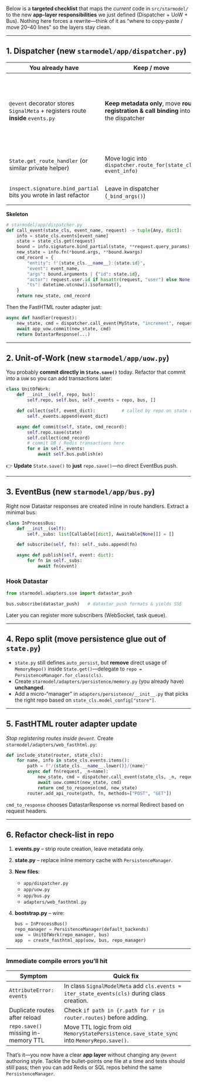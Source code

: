 Below is a **targeted checklist** that maps the *current* code in `src/starmodel/` to the new **app-layer responsibilities** we just defined (Dispatcher + UoW + Bus).
Nothing here forces a rewrite—think of it as “where to copy-paste / move 20–40 lines” so the layers stay clean.

---

## 1. Dispatcher (new `starmodel/app/dispatcher.py`)

| You already have                                                                | Keep / move                                                                            | Why                                                                               |
| ------------------------------------------------------------------------------- | -------------------------------------------------------------------------------------- | --------------------------------------------------------------------------------- |
| `@event` decorator stores `SignalMeta` + registers route **inside** `events.py` | **Keep metadata only**, move **route registration & call binding** into the dispatcher | The dispatcher—not the decorator—decides *how* a request turns into an event call |
| `State.get_route_handler` (or similar private helper)                           | Move logic into `dispatcher.route_for(state_cls, event_info)`                          | Keeps HTTP wiring in app layer                                                    |
| `inspect.signature.bind_partial` bits you wrote in last refactor                | Leave in dispatcher (`_bind_args()`)                                                   | Pure application concern                                                          |

**Skeleton**

```python
# starmodel/app/dispatcher.py
def call_event(state_cls, event_name, request) -> tuple[Any, dict]:
    info = state_cls.events[event_name]
    state = state_cls.get(request)
    bound = info.signature.bind_partial(state, **request.query_params)
    new_state = info.fn(*bound.args, **bound.kwargs)
    cmd_record = {
        "entity": f"{state_cls.__name__}:{state.id}",
        "event": event_name,
        "args": bound.arguments | {"id": state.id},
        "actor": request.user.id if hasattr(request, "user") else None,
        "ts": datetime.utcnow().isoformat(),
    }
    return new_state, cmd_record
```

Then the FastHTML router adapter just:

```python
async def handler(request):
    new_state, cmd = dispatcher.call_event(MyState, "increment", request)
    await app_uow.commit(new_state, cmd)
    return DatastarResponse(...)
```

---

## 2. Unit-of-Work (new `starmodel/app/uow.py`)

You probably **commit directly in `State.save()`** today.
Refactor that commit into a `UoW` so you can add transactions later:

```python
class UnitOfWork:
    def __init__(self, repo, bus):
        self.repo, self.bus, self._events = repo, bus, []

    def collect(self, event_dict):          # called by repo on state change
        self._events.append(event_dict)

    async def commit(self, state, cmd_record):
        self.repo.save(state)
        self.collect(cmd_record)
        # commit DB / Redis transactions here
        for e in self._events:
            await self.bus.publish(e)
```

👉 **Update** `State.save()` to **just** `repo.save()`—no direct EventBus push.

---

## 3. EventBus (new `starmodel/app/bus.py`)

Right now Datastar responses are created inline in route handlers.
Extract a minimal bus:

```python
class InProcessBus:
    def __init__(self):
        self._subs: list[Callable[[dict], Awaitable[None]]] = []

    def subscribe(self, fn): self._subs.append(fn)

    async def publish(self, event: dict):
        for fn in self._subs:
            await fn(event)
```

### Hook Datastar

```python
from starmodel.adapters.sse import datastar_push

bus.subscribe(datastar_push)   # datastar_push formats & yields SSE
```

Later you can register more subscribers (WebSocket, task queue).

---

## 4. Repo split (move persistence glue out of `state.py`)

* `state.py` still defines `auto_persist`, but **remove** direct usage of `MemoryRepo()` inside `State.get()`—delegate to `repo = PersistenceManager.for_class(cls)`.
* Create `starmodel/adapters/persistence/memory.py` (you already have) **unchanged**.
* Add a micro-“manager” in `adapters/persistence/__init__.py` that picks the right repo based on `state_cls.model_config["store"]`.

---

## 5. FastHTML router adapter update

*Stop registering routes inside `@event`.*
Create `starmodel/adapters/web_fasthtml.py`:

```python
def include_state(router, state_cls):
    for name, info in state_cls.events.items():
        path = f"/{state_cls.__name__.lower()}/{name}"
        async def fn(request, _n=name):
            new_state, cmd = dispatcher.call_event(state_cls, _n, request)
            await uow.commit(new_state, cmd)
            return cmd_to_response(cmd, new_state)
        router.add_api_route(path, fn, methods=["POST", "GET"])
```

`cmd_to_response` chooses DatastarResponse vs normal Redirect based on request headers.

---

## 6. Refactor check-list in repo

1. **events.py** – strip route creation, leave metadata only.
2. **state.py** – replace inline memory cache with `PersistenceManager`.
3. **New files**:

   * `app/dispatcher.py`
   * `app/uow.py`
   * `app/bus.py`
   * `adapters/web_fasthtml.py`
4. **bootstrap.py** – wire:

   ```python
   bus = InProcessBus()
   repo_manager = PersistenceManager(default_backends)
   uow  = UnitOfWork(repo_manager, bus)
   app  = create_fasthtml_app(uow, bus, repo_manager)
   ```

---

### Immediate compile errors you’ll hit

| Symptom                             | Quick fix                                                                                   |
| ----------------------------------- | ------------------------------------------------------------------------------------------- |
| `AttributeError: events`            | In class `SignalModelMeta` add `cls.events = iter_state_events(cls)` during class creation. |
| Duplicate routes after reload       | Check `if path in {r.path for r in router.routes}` before adding.                           |
| `repo.save()` missing in-memory TTL | Move TTL logic from old `MemoryStatePersistence.save_state_sync` into `MemoryRepo.save()`.  |

That’s it—you now have a clear **app layer** without changing any `@event` authoring style. Tackle the bullet-points one file at a time and tests should still pass; then you can add Redis or SQL repos behind the same `PersistenceManager`.
